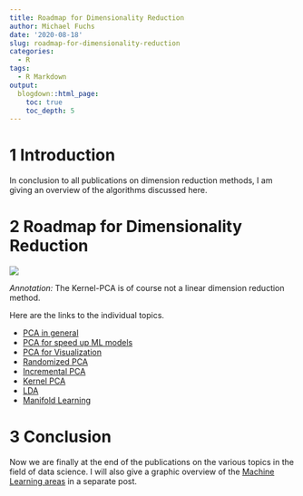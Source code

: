 ```yaml
---
title: Roadmap for Dimensionality Reduction
author: Michael Fuchs
date: '2020-08-18'
slug: roadmap-for-dimensionality-reduction
categories:
  - R
tags:
  - R Markdown
output:
  blogdown::html_page:
    toc: true
    toc_depth: 5
---
```


 


# 1 Introduction

In conclusion to all publications on dimension reduction methods, I am giving an overview of the algorithms discussed here.



# 2 Roadmap for Dimensionality Reduction


![](/post/2020-08-18-roadmap-for-dimensionality-reduction_files/p60p1.png)

*Annotation:* The Kernel-PCA is of course not a linear dimension reduction method.



Here are the links to the individual topics.

+ [PCA in general](https://michael-fuchs-python.netlify.app/2020/07/22/principal-component-analysis-pca/)
+ [PCA for speed up ML models](https://michael-fuchs-python.netlify.app/2020/07/31/pca-for-speed-up-ml-models/)
+ [PCA for Visualization](https://michael-fuchs-python.netlify.app/2020/07/27/pca-for-visualization/)
+ [Randomized PCA](https://michael-fuchs-python.netlify.app/2020/07/22/principal-component-analysis-pca/)
+ [Incremental PCA](https://michael-fuchs-python.netlify.app/2020/07/22/principal-component-analysis-pca/)
+ [Kernel PCA](https://michael-fuchs-python.netlify.app/2020/07/22/principal-component-analysis-pca/)
+ [LDA](https://michael-fuchs-python.netlify.app/2020/08/07/linear-discriminant-analysis-lda/)
+ [Manifold Learning](https://michael-fuchs-python.netlify.app/2020/08/12/manifold-learning/)



# 3 Conclusion

Now we are finally at the end of the publications on the various topics in the field of data science. I will also give a graphic overview of the [Machine Learning areas](https://michael-fuchs-python.netlify.app/2020/08/20/roadmap-for-the-machine-learning-fields/) in a separate post.
